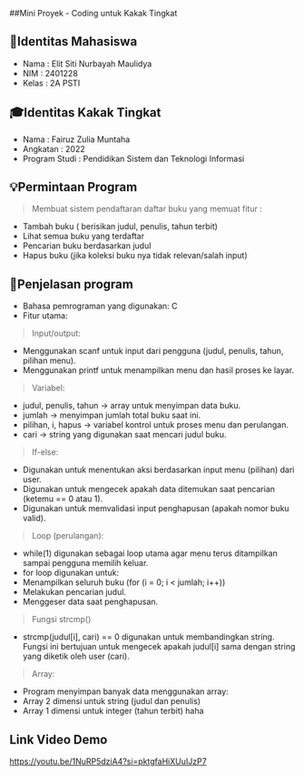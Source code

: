 ##Mini Proyek - Coding untuk Kakak Tingkat

## 👤Identitas Mahasiswa
- Nama : Elit Siti Nurbayah Maulidya
- NIM : 2401228
- Kelas : 2A PSTI

## 🎓Identitas Kakak Tingkat
- Nama : Fairuz Zulia Muntaha
- Angkatan : 2022
- Program Studi : Pendidikan Sistem dan Teknologi Informasi

## 💡Permintaan Program
> Membuat sistem  pendaftaran daftar buku yang memuat fitur :
- Tambah buku  ( berisikan judul, penulis, tahun terbit)
-	Lihat semua buku yang terdaftar
- Pencarian buku berdasarkan judul
- Hapus buku (jika koleksi buku nya tidak relevan/salah input)

## 🧠Penjelasan program
- Bahasa pemrograman yang digunakan: C
- Fitur utama:

> Input/output:
- Menggunakan scanf untuk input dari pengguna (judul, penulis, tahun, pilihan menu).
- Menggunakan printf untuk menampilkan menu dan hasil proses ke layar.

> Variabel:
- judul, penulis, tahun → array untuk menyimpan data buku.
- jumlah → menyimpan jumlah total buku saat ini.
- pilihan, i, hapus → variabel kontrol untuk proses menu dan perulangan.
- cari → string yang digunakan saat mencari judul buku.

> If-else:
- Digunakan untuk menentukan aksi berdasarkan input menu (pilihan) dari user.
- Digunakan untuk mengecek apakah data ditemukan saat pencarian (ketemu == 0 atau 1).
- Digunakan untuk memvalidasi input penghapusan (apakah nomor buku valid).

> Loop (perulangan):
- while(1) digunakan sebagai loop utama agar menu terus ditampilkan sampai pengguna memilih keluar.
- for loop digunakan untuk:
- Menampilkan seluruh buku (for (i = 0; i < jumlah; i++))
- Melakukan pencarian judul.
- Menggeser data saat penghapusan.

> Fungsi strcmp()
- strcmp(judul[i], cari) == 0  digunakan untuk membandingkan string. Fungsi ini bertujuan untuk mengecek apakah judul[i] sama dengan string yang diketik oleh user (cari).

> Array:
- Program menyimpan banyak data menggunakan array:
- Array 2 dimensi untuk string (judul dan penulis)
- Array 1 dimensi untuk integer (tahun terbit) haha

## Link Video Demo
https://youtu.be/1NuRP5dziA4?si=pktgfaHiXUuIJzP7
